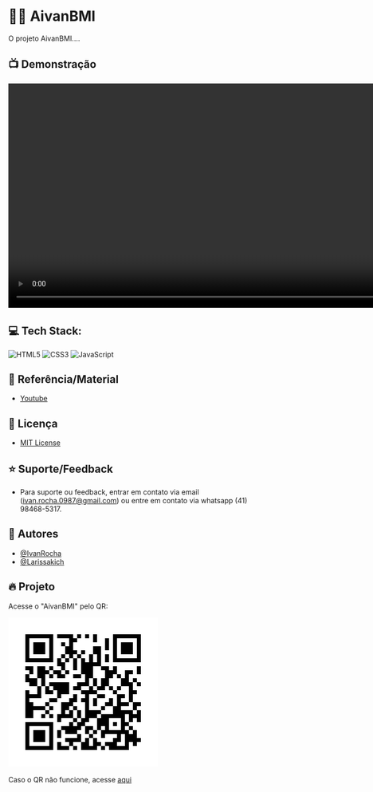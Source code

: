 # 🤟🏽 AivanBMI

O projeto AivanBMI....

## 📺 Demonstração


<video width="1000" height="450" controls>
  <source src="./assets/BMI.mp4" type="video/mp4">
  Infelizmente seu navegador não suporta vídeo.
</video>


## 💻 Tech Stack:

![HTML5](https://img.shields.io/badge/html5-%23E34F26.svg?style=flat&logo=html5&logoColor=white)
![CSS3](https://img.shields.io/badge/css3-%231572B6.svg?style=flat&logo=css3&logoColor=white)
![JavaScript](https://img.shields.io/badge/javascript-%23323330.svg?style=flat&logo=javascript&logoColor=%23F7DF1E)

## 🚀 Referência/Material

- [Youtube](https://www.youtube.com/watch?v=UBYqkpsafyI)

## 🔗 Licença

- [MIT License](https://choosealicense.com/licenses/mit/)

## ⭐ Suporte/Feedback

- Para suporte ou feedback, entrar em contato via email (ivan.rocha.0987@gmail.com) ou entre em contato via whatsapp (41) 98468-5317.

## 🚩 Autores

- [@IvanRocha](https://www.github.com/ivanrocha10)
- [@Larissakich](https://github.com/Larissakich)

## 🔥 Projeto

<p>
  Acesse o "AivanBMI" pelo QR:
</p>
  <img src="./assets/qrcode.png/" alt="qrcode" class="capa">

Caso o QR não funcione, acesse <a href="https://ivanrocha10.github.io/AivanBMI/">aqui</a>

